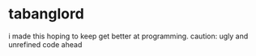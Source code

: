 # tabanglord
i made this hoping to keep get better at programming.
caution: ugly and unrefined code ahead
